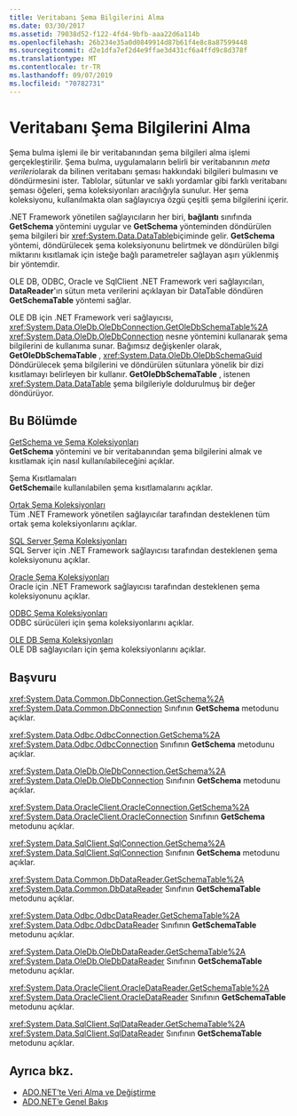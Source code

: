```yaml
---
title: Veritabanı Şema Bilgilerini Alma
ms.date: 03/30/2017
ms.assetid: 79038d52-f122-4fd4-9bfb-aaa22d6a114b
ms.openlocfilehash: 26b234e35a0d0849914d87b61f4e8c8a87599448
ms.sourcegitcommit: d2e1dfa7ef2d4e9ffae3d431cf6a4ffd9c8d378f
ms.translationtype: MT
ms.contentlocale: tr-TR
ms.lasthandoff: 09/07/2019
ms.locfileid: "70782731"
---
```

# <a name="retrieving-database-schema-information"></a>Veritabanı Şema Bilgilerini Alma
Şema bulma işlemi ile bir veritabanından şema bilgileri alma işlemi gerçekleştirilir. Şema bulma, uygulamaların belirli bir veritabanının *meta verileri*olarak da bilinen veritabanı şeması hakkındaki bilgileri bulmasını ve döndürmesini ister. Tablolar, sütunlar ve saklı yordamlar gibi farklı veritabanı şeması öğeleri, şema koleksiyonları aracılığıyla sunulur. Her şema koleksiyonu, kullanılmakta olan sağlayıcıya özgü çeşitli şema bilgilerini içerir.  
  
 .NET Framework yönetilen sağlayıcıların her biri, **bağlantı** sınıfında **GetSchema** yöntemini uygular ve **GetSchema** yönteminden döndürülen şema bilgileri bir <xref:System.Data.DataTable>biçiminde gelir. **GetSchema** yöntemi, döndürülecek şema koleksiyonunu belirtmek ve döndürülen bilgi miktarını kısıtlamak için isteğe bağlı parametreler sağlayan aşırı yüklenmiş bir yöntemdir.  
  
 OLE DB, ODBC, Oracle ve SqlClient .NET Framework veri sağlayıcıları, **DataReader**'ın sütun meta verilerini açıklayan bir DataTable döndüren **GetSchemaTable** yöntemi sağlar.  
  
 OLE DB için .NET Framework veri sağlayıcısı, <xref:System.Data.OleDb.OleDbConnection.GetOleDbSchemaTable%2A> <xref:System.Data.OleDb.OleDbConnection> nesne yöntemini kullanarak şema bilgilerini de kullanıma sunar. Bağımsız değişkenler olarak, **GetOleDbSchemaTable** , <xref:System.Data.OleDb.OleDbSchemaGuid> Döndürülecek şema bilgilerini ve döndürülen sütunlara yönelik bir dizi kısıtlamayı belirleyen bir kullanır. **GetOleDbSchemaTable** , istenen <xref:System.Data.DataTable> şema bilgileriyle doldurulmuş bir değer döndürüyor.  
  
## <a name="in-this-section"></a>Bu Bölümde  
 [GetSchema ve Şema Koleksiyonları](getschema-and-schema-collections.md)  
 **GetSchema** yöntemini ve bir veritabanından şema bilgilerini almak ve kısıtlamak için nasıl kullanılabileceğini açıklar.  
  
 Şema Kısıtlamaları  
 **GetSchema**ile kullanılabilen şema kısıtlamalarını açıklar.  
  
 [Ortak Şema Koleksiyonları](common-schema-collections.md)  
 Tüm .NET Framework yönetilen sağlayıcılar tarafından desteklenen tüm ortak şema koleksiyonlarını açıklar.  
  
 [SQL Server Şema Koleksiyonları](sql-server-schema-collections.md)  
 SQL Server için .NET Framework sağlayıcısı tarafından desteklenen şema koleksiyonunu açıklar.  
  
 [Oracle Şema Koleksiyonları](oracle-schema-collections.md)  
 Oracle için .NET Framework sağlayıcısı tarafından desteklenen şema koleksiyonunu açıklar.  
  
 [ODBC Şema Koleksiyonları](odbc-schema-collections.md)  
 ODBC sürücüleri için şema koleksiyonlarını açıklar.  
  
 [OLE DB Şema Koleksiyonları](ole-db-schema-collections.md)  
 OLE DB sağlayıcıları için şema koleksiyonlarını açıklar.  
  
## <a name="reference"></a>Başvuru  
 <xref:System.Data.Common.DbConnection.GetSchema%2A>  
 <xref:System.Data.Common.DbConnection> Sınıfının **GetSchema** metodunu açıklar.  
  
 <xref:System.Data.Odbc.OdbcConnection.GetSchema%2A>  
 <xref:System.Data.Odbc.OdbcConnection> Sınıfının **GetSchema** metodunu açıklar.  
  
 <xref:System.Data.OleDb.OleDbConnection.GetSchema%2A>  
 <xref:System.Data.OleDb.OleDbConnection> Sınıfının **GetSchema** metodunu açıklar.  
  
 <xref:System.Data.OracleClient.OracleConnection.GetSchema%2A>  
 <xref:System.Data.OracleClient.OracleConnection> Sınıfının **GetSchema** metodunu açıklar.  
  
 <xref:System.Data.SqlClient.SqlConnection.GetSchema%2A>  
 <xref:System.Data.SqlClient.SqlConnection> Sınıfının **GetSchema** metodunu açıklar.  
  
 <xref:System.Data.Common.DbDataReader.GetSchemaTable%2A>  
 <xref:System.Data.Common.DbDataReader> Sınıfının **GetSchemaTable** metodunu açıklar.  
  
 <xref:System.Data.Odbc.OdbcDataReader.GetSchemaTable%2A>  
 <xref:System.Data.Odbc.OdbcDataReader> Sınıfının **GetSchemaTable** metodunu açıklar.  
  
 <xref:System.Data.OleDb.OleDbDataReader.GetSchemaTable%2A>  
 <xref:System.Data.OleDb.OleDbDataReader> Sınıfının **GetSchemaTable** metodunu açıklar.  
  
 <xref:System.Data.OracleClient.OracleDataReader.GetSchemaTable%2A>  
 <xref:System.Data.OracleClient.OracleDataReader> Sınıfının **GetSchemaTable** metodunu açıklar.  
  
 <xref:System.Data.SqlClient.SqlDataReader.GetSchemaTable%2A>  
 <xref:System.Data.SqlClient.SqlDataReader> Sınıfının **GetSchemaTable** metodunu açıklar.  
  
## <a name="see-also"></a>Ayrıca bkz.

- [ADO.NET’te Veri Alma ve Değiştirme](retrieving-and-modifying-data.md)
- [ADO.NET’e Genel Bakış](ado-net-overview.md)
